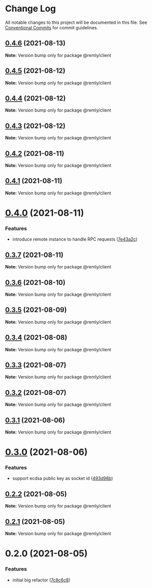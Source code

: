 # Change Log

All notable changes to this project will be documented in this file.
See [Conventional Commits](https://conventionalcommits.org) for commit guidelines.

## [0.4.6](https://gitr.net/mindary/remly/compare/@remly/client@0.4.5...@remly/client@0.4.6) (2021-08-13)

**Note:** Version bump only for package @remly/client





## [0.4.5](https://gitr.net/mindary/remly/compare/@remly/client@0.4.4...@remly/client@0.4.5) (2021-08-12)

**Note:** Version bump only for package @remly/client





## [0.4.4](https://gitr.net/mindary/remly/compare/@remly/client@0.4.3...@remly/client@0.4.4) (2021-08-12)

**Note:** Version bump only for package @remly/client





## [0.4.3](https://gitr.net/mindary/remly/compare/@remly/client@0.4.2...@remly/client@0.4.3) (2021-08-12)

**Note:** Version bump only for package @remly/client





## [0.4.2](https://gitr.net/mindary/remly/compare/@remly/client@0.4.1...@remly/client@0.4.2) (2021-08-11)

**Note:** Version bump only for package @remly/client





## [0.4.1](https://gitr.net/mindary/remly/compare/@remly/client@0.4.0...@remly/client@0.4.1) (2021-08-11)

**Note:** Version bump only for package @remly/client





# [0.4.0](https://gitr.net/mindary/remly/compare/@remly/client@0.3.7...@remly/client@0.4.0) (2021-08-11)


### Features

* introduce remote instance to handle RPC requests ([7e43a2c](https://gitr.net/mindary/remly/commits/7e43a2c18a8d56c9a9bbf67745df891bef397363))





## [0.3.7](https://gitr.net/mindary/remly/compare/@remly/client@0.3.6...@remly/client@0.3.7) (2021-08-11)

**Note:** Version bump only for package @remly/client





## [0.3.6](https://gitr.net/mindary/remly/compare/@remly/client@0.3.5...@remly/client@0.3.6) (2021-08-10)

**Note:** Version bump only for package @remly/client





## [0.3.5](https://gitr.net/mindary/remly/compare/@remly/client@0.3.4...@remly/client@0.3.5) (2021-08-09)

**Note:** Version bump only for package @remly/client





## [0.3.4](https://gitr.net/mindary/remly/compare/@remly/client@0.3.3...@remly/client@0.3.4) (2021-08-08)

**Note:** Version bump only for package @remly/client





## [0.3.3](https://gitr.net/mindary/remly/compare/@remly/client@0.3.2...@remly/client@0.3.3) (2021-08-07)

**Note:** Version bump only for package @remly/client





## [0.3.2](https://gitr.net/mindary/remly/compare/@remly/client@0.3.1...@remly/client@0.3.2) (2021-08-07)

**Note:** Version bump only for package @remly/client





## [0.3.1](https://gitr.net/mindary/remly/compare/@remly/client@0.3.0...@remly/client@0.3.1) (2021-08-06)

**Note:** Version bump only for package @remly/client





# [0.3.0](https://gitr.net/mindary/remly/compare/@remly/client@0.2.2...@remly/client@0.3.0) (2021-08-06)


### Features

* support ecdsa public key as socket id ([493d98b](https://gitr.net/mindary/remly/commits/493d98b2f924ae1c5dbf25ef5603082c3f35f928))





## [0.2.2](https://gitr.net/mindary/remly/compare/@remly/client@0.2.1...@remly/client@0.2.2) (2021-08-05)

**Note:** Version bump only for package @remly/client





## [0.2.1](https://gitr.net/mindary/remly/compare/@remly/client@0.2.0...@remly/client@0.2.1) (2021-08-05)

**Note:** Version bump only for package @remly/client





# 0.2.0 (2021-08-05)


### Features

* initial big refactor ([7c8c6c8](https://gitr.net/mindary/remly/commits/7c8c6c813f12b4d686b4f59feab4c4abc01e30e6))
